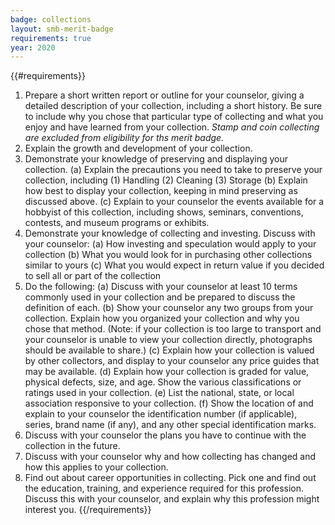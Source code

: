 ```yaml
---
badge: collections
layout: smb-merit-badge
requirements: true
year: 2020
---
```


{{#requirements}}
1. Prepare a short written report or outline for your counselor, giving a detailed description of your collection, including a short history. Be sure to include why you chose that particular type of collecting and what you enjoy and have learned from your collection.
    *Stamp and coin collecting are excluded from eligibility for ths merit badge.*
2. Explain the growth and development of your collection.
3. Demonstrate your knowledge of preserving and displaying your collection.
    (a) Explain the precautions you need to take to preserve your collection, including
        (1) Handling
        (2) Cleaning
        (3) Storage
    (b) Explain how best to display your collection, keeping in mind preserving as discussed above.
    (c) Explain to your counselor the events available for a hobbyist of this collection, including shows, seminars, conventions, contests, and museum programs or exhibits.
4. Demonstrate your knowledge of collecting and investing. Discuss with your counselor:
    (a) How investing and speculation would apply to your collection
    (b) What you would look for in purchasing other collections similar to yours
    (c) What you would expect in return value if you decided to sell all or part of the collection
5. Do the following:
    (a) Discuss with your counselor at least 10 terms commonly used in your collection and be prepared to discuss the definition of each.
    (b) Show your counselor any two groups from your collection. Explain how you organized your collection and why you chose that method. (Note: if your collection is too large to transport and your counselor is unable to view your collection directly, photographs should be available to share.)
    (c) Explain how your collection is valued by other collectors, and display to your counselor any price guides that may be available.
    (d) Explain how your collection is graded for value, physical defects, size, and age. Show the various classifications or ratings used in your collection.
    (e) List the national, state, or local association responsive to your collection.
    (f) Show the location of and explain to your counselor the identification number (if applicable), series, brand name (if any), and any other special identification marks.
6. Discuss with your counselor the plans you have to continue with the collection in the future.
7. Discuss with your counselor why and how collecting has changed and how this applies to your collection.
8. Find out about career opportunities in collecting. Pick one and find out the education, training, and experience required for this profession. Discuss this with your counselor, and explain why this profession might interest you.
{{/requirements}}
